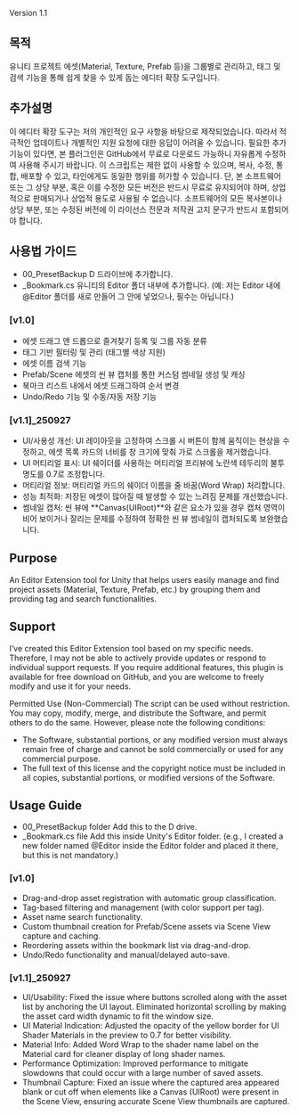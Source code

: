 Version	   1.1

## 목적
유니티 프로젝트 에셋(Material, Texture, Prefab 등)을 그룹별로 관리하고, 태그 및 검색 기능을 통해 쉽게 찾을 수 있게 돕는 에디터 확장 도구입니다.

## 추가설명
이 에디터 확장 도구는 저의 개인적인 요구 사항을 바탕으로 제작되었습니다.
따라서 적극적인 업데이트나 개별적인 지원 요청에 대한 응답이 어려울 수 있습니다. 
필요한 추가 기능이 있다면, 본 플러그인은 GitHub에서 무료로 다운로드 가능하니 자유롭게 수정하여 사용해 주시기 바랍니다.
이 스크립트는 제한 없이 사용할 수 있으며, 복사, 수정, 통합, 배포할 수 있고, 타인에게도 동일한 행위를 허가할 수 있습니다. 단, 본 소프트웨어 또는 그 상당 부분, 혹은 이를 수정한 모든 버전은 반드시 무료로 유지되어야 하며, 상업적으로 판매되거나 상업적 용도로 사용될 수 없습니다. 소프트웨어의 모든 복사본이나 상당 부분, 또는 수정된 버전에 이 라이선스 전문과 저작권 고지 문구가 반드시 포함되어야 합니다.

## 사용법 가이드
- 00_PresetBackup		D 드라이브에 추가합니다.
- _Bookmark.cs		유니티의 Editor 폴더 내부에 추가합니다. (예: 저는 Editor 내에 @Editor 폴더를 새로 만들어 그 안에 넣었으나, 필수는 아닙니다.)

### [v1.0]
- 에셋 드래그 앤 드롭으로 즐겨찾기 등록 및 그룹 자동 분류
- 태그 기반 필터링 및 관리 (태그별 색상 지원) 
- 에셋 이름 검색 기능 
- Prefab/Scene 에셋의 씬 뷰 캡처를 통한 커스텀 썸네일 생성 및 캐싱 
- 북마크 리스트 내에서 에셋 드래그하여 순서 변경 
- Undo/Redo 기능 및 수동/자동 저장 기능

### [v1.1]_250927	
- UI/사용성 개선: UI 레이아웃을 고정하여 스크롤 시 버튼이 함께 움직이는 현상을 수정하고, 에셋 목록 카드의 너비를 창 크기에 맞춰 가로 스크롤을 제거했습니다. 
- UI 머티리얼 표시: UI 쉐이더를 사용하는 머티리얼 프리뷰에 노란색 테두리의 불투명도를 0.7로 조정합니다. 
- 머티리얼 정보: 머티리얼 카드의 쉐이더 이름을 줄 바꿈(Word Wrap) 처리합니다. 
- 성능 최적화: 저장된 에셋이 많아질 때 발생할 수 있는 느려짐 문제를 개선했습니다.
- 썸네일 캡처: 씬 뷰에 **Canvas(UIRoot)**와 같은 요소가 있을 경우 캡처 영역이 비어 보이거나 잘리는 문제를 수정하여 정확한 씬 뷰 썸네일이 캡처되도록 보완했습니다.



## Purpose	
An Editor Extension tool for Unity that helps users easily manage and find project assets (Material, Texture, Prefab, etc.) by grouping them and providing tag and search functionalities.

## Support
I’ve created this Editor Extension tool based on my specific needs.
Therefore, I may not be able to actively provide updates or respond to individual support requests. If you require additional features, this plugin is available for free download on GitHub, and you are welcome to freely modify and use it for your needs.

Permitted Use (Non-Commercial)
The script can be used without restriction. You may copy, modify, merge, and distribute the Software, and permit others to do the same.
However, please note the following conditions:
- The Software, substantial portions, or any modified version must always remain free of charge and cannot be sold commercially or used for any commercial purpose.
- The full text of this license and the copyright notice must be included in all copies, substantial portions, or modified versions of the Software.

## Usage Guide
- 00_PresetBackup folder	Add this to the D drive.
- _Bookmark.cs file		Add this inside Unity's Editor folder. (e.g., I created a new folder named @Editor inside the Editor folder and placed it there, but this is not mandatory.)

### [v1.0]
- Drag-and-drop asset registration with automatic group classification. 
- Tag-based filtering and management (with color support per tag). 
- Asset name search functionality. 
- Custom thumbnail creation for Prefab/Scene assets via Scene View capture and caching. 
- Reordering assets within the bookmark list via drag-and-drop. 
- Undo/Redo functionality and manual/delayed auto-save.

### [v1.1]_250927		
- UI/Usability: Fixed the issue where buttons scrolled along with the asset list by anchoring the UI layout. Eliminated horizontal scrolling by making the asset card width dynamic to fit the window size. 
- UI Material Indication: Adjusted the opacity of the yellow border for UI Shader Materials in the preview to 0.7 for better visibility. 
- Material Info: Added Word Wrap to the shader name label on the Material card for cleaner display of long shader names. 
- Performance Optimization: Improved performance to mitigate slowdowns that could occur with a large number of saved assets. 
- Thumbnail Capture: Fixed an issue where the captured area appeared blank or cut off when elements like a Canvas (UIRoot) were present in the Scene View, ensuring accurate Scene View thumbnails are captured.

